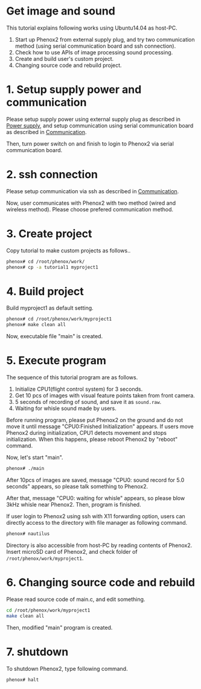 # Get image and sound

This tutorial explains following works using Ubuntu14.04 as host-PC.

1. Start up Phenox2 from external supply plug, and try two communication method (using serial communication board and ssh connection).  
2. Check how to use APIs of image processing sound processing.
3. Create and build user's custom project.
4. Changing source code and rebuild project. 

# 1. Setup supply power and communication
Please setup supply power using external supply plug as described in [Power supply](../start/power.md), and setup communication using serial communication board as described in [Communication](../start/com.md).

Then, turn power switch on and finish to login to Phenox2 via serial communication board. 
 
# 2. ssh connection 
Please setup communication via ssh as described in [Communication](../start/com.md).

Now, user communicates with Phenox2 with two method (wired and wireless method).
Please choose prefered communication method. 

# 3. Create project
Copy tutorial to make custom projects as follows..

```bash
phenox# cd /root/phenox/work/
phenox# cp -a tutorial1 myproject1
```
# 4. Build project
Build  myproject1 as default setting.
```bash
phenox# cd /root/phenox/work/myproject1
phenox# make clean all
```
Now, executable file "main" is created.

# 5. Execute program
The sequence of this tutorial program are as follows.

1. Initialize CPU1(flight control system) for 3 seconds.
2. Get 10 pcs of images with visual feature points taken from front camera.
3. 5 seconds of recording of sound, and save it as `sound.raw`.
4. Waiting for whisle sound made by users.

Before running program, please put Phenox2 on the ground and do not move it until message "CPU0:Finished Initialization" appears. If users move Phenox2 during initialization, CPU1 detects movement and stops initialization. When this happens, please reboot Phenox2 by "reboot" command.

Now, let's start "main".
```bash
phenox# ./main
```

After 10pcs of images are saved, message "CPU0: sound record for 5.0 seconds" appears, so please talk something to Phenox2.

After that, message "CPU0: waiting for whisle" appears, so please blow 3kHz whisle near Phenox2. Then, program is finished.

If user login to Phenox2 using ssh with X11 forwarding option, users can directly access to the directory with file manager as following command.

```bash
phenox# nautilus
```

Directory is also accessible from host-PC by reading contents of Phenox2. Insert microSD card of Phenox2, and check folder of `/root/phenox/work/myproject1`.

# 6. Changing source code and rebuild

Please read source code of main.c, and edit something. 
```bash
cd /root/phenox/work/myproject1
make clean all
```
Then, modified "main" program is created.

# 7. shutdown
To shutdown Phenox2, type following command.
```bash
phenox# halt
```
